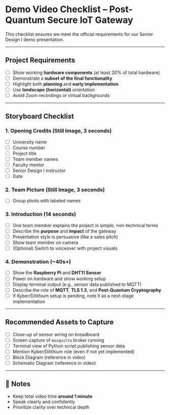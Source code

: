# Demo Video Checklist – Post-Quantum Secure IoT Gateway

This checklist ensures we meet the official requirements for our Senior Design I demo presentation.

---

## Project Requirements

- [ ] Show working **hardware components** (at least 20% of total hardware)
- [ ] Demonstrate a **subset of the final functionality**
- [ ] Highlight both **planning** and **early implementation**
- [ ] Use **landscape (horizontal)** orientation
- [ ] Avoid Zoom recordings or virtual backgrounds

---

## Storyboard Checklist

### 1. Opening Credits (Still Image, 3 seconds)
- [ ] University name
- [ ] Course number
- [ ] Project title
- [ ] Team member names
- [ ] Faculty mentor
- [ ] Senior Design I instructor
- [ ] Date

### 2. Team Picture (Still Image, 3 seconds)
- [ ] Group photo with labeled names

### 3. Introduction (14 seconds)
- [ ] One team member explains the project in simple, non-technical terms
- [ ] Describe the **purpose** and **impact** of the gateway
- [ ] Presentation style is persuasive (like a sales pitch)
- [ ] Show team member on camera
- [ ] (Optional) Switch to voiceover with project visuals

### 4. Demonstration (~40s+)
- [ ] Show the **Raspberry Pi** and **DHT11 Sensor**
- [ ] Power on hardware and show working setup
- [ ] Display terminal output (e.g., sensor data published to MQTT)
- [ ] Describe the role of **MQTT**, **TLS 1.3**, and **Post-Quantum Cryptography**
- [ ] If Kyber/Dilithium setup is pending, note it as a next-stage implementation

---

## Recommended Assets to Capture

- [ ] Close-up of sensor wiring on breadboard
- [ ] Screen capture of `mosquitto` broker running
- [ ] Terminal view of Python script publishing sensor data
- [ ] Mention Kyber/Dilithium role (even if not yet implemented)
- [ ] Block Diagram (reference in video)
- [ ] Schematic Diagram (reference in video)

---

## 📝 Notes

- Keep total video time **around 1 minute**
- Speak clearly and confidently
- Prioritize clarity over technical depth
